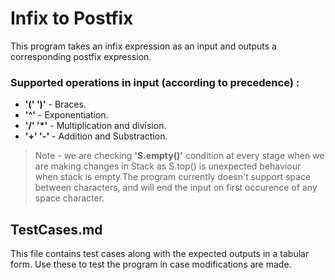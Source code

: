 # Infix to Postfix
This program takes an infix expression as an input and outputs a corresponding postfix expression.

### Supported operations in input (according to precedence) :

- __'(' ')'__ - Braces.
- __'^'__ - Exponentiation.
- __'/' '*'__ - Multiplication and division.
- __'+' '-'__ - Addition and Substraction.

> Note - we are checking __'S.empty()'__ condition at every stage when we are making changes in Stack as S.top() is unexpected behaviour when stack is empty.The program currently doesn't support space between characters, and will end the input on first occurence of any space character.

## TestCases.md

This file contains test cases along with the expected outputs in a tabular form. Use these to test the program in case modifications are made.
